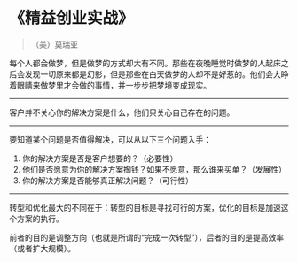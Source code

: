 # 《精益创业实战》
>（美）莫瑞亚

每个人都会做梦，但是做梦的方式却大有不同。那些在夜晚睡觉时做梦的人起床之后会发现一切原来都是幻影，但是那些在白天做梦的人却不是好惹的。他们会大睁着眼睛来做梦里才会做的事情，并一步步把梦境变成现实。

---

客户并不关心你的解决方案是什么，他们只关心自己存在的问题。

---

要知道某个问题是否值得解决，可以从以下三个问题入手：

1. 你的解决方案是否是客户想要的？（必要性）
2. 他们是否愿意为你的解决方案掏钱？如果不愿意，那么谁来买单？（发展性）
3. 你的解决方案是否能够真正解决问题？（可行性）

---

转型和优化最大的不同在于：转型的目标是寻找可行的方案，优化的目标是加速这个方案的执行。

前者的目的是调整方向（也就是所谓的“完成一次转型”），后者的目的是提高效率（或者扩大规模）。